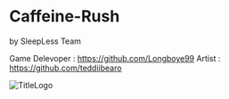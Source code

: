 # Caffeine-Rush
by SleepLess Team

Game Delevoper : https://github.com/Longboye99
Artist :  https://github.com/teddiibearo

![TitleLogo](https://github.com/user-attachments/assets/6c33e926-c4a2-4bea-bb3a-8009dfb1416b)
